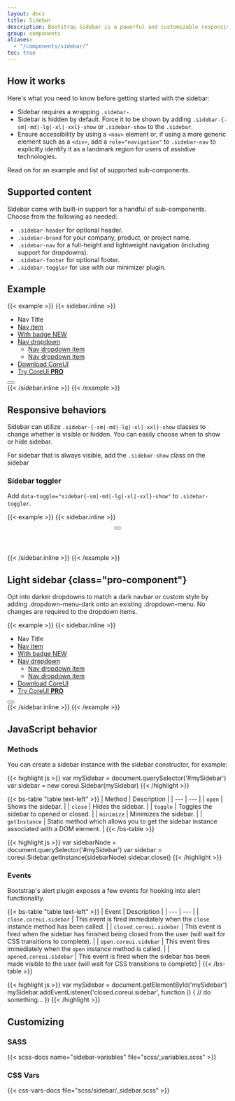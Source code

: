 ```yaml
---
layout: docs
title: Sidebar
description: Bootstrap Sidebar is a powerful and customizable responsive navigation component for any type of vertical navigation. Bootstrap Sidebar come with built-in support for branding, navigation, and more.
group: components
aliases:
  - "/components/sidebar/"
toc: true
---
```


<style>
.c-content .sidebar {
  position: static !important;
  width: 200px;
  height: 500px;
}
</style>

## How it works

Here's what you need to know before getting started with the sidebar:

- Sidebar requires a wrapping `.sidebar-`.
- Sidebar is hidden by default. Force it to be shown by adding `.sidebar-{-sm|-md|-lg|-xl|-xxl}-show` or `.sidebar-show` to the `.sidebar`.
- Ensure accessibility by using a `<nav>` element or, if using a more generic element such as a `<div>`, add a `role="navigation"` to `.sidebar-nav` to explicitly identify it as a landmark region for users of assistive technologies.

Read on for an example and list of supported sub-components.

## Supported content

Sidebar come with built-in support for a handful of sub-components. Choose from the following as needed:

- `.sidebar-header` for optional header.
- `.sidebar-brand` for your company, product, or project name.
- `.sidebar-nav` for a full-height and lightweight navigation (including support for dropdowns).
- `.sidebar-footer` for optional footer.
- `.sidebar-toggler` for use with our minimizer plugin.

## Example

{{< example >}}
{{< sidebar.inline >}}
<div class="sidebar sidebar-show">
  <ul class="sidebar-nav">
    <li class="nav-title">Nav Title</li>
    <li class="nav-item">
      <a class="nav-link" href="#">
        <i class="nav-icon cil-speedometer"></i> Nav item
      </a>
    </li>
    <li class="nav-item">
      <a class="nav-link" href="#">
        <i class="nav-icon cil-speedometer"></i> With badge
        <span class="badge badge-primary">NEW</span>
      </a>
    </li>
    <li class="nav-item nav-group">
      <a class="nav-link nav-group-toggle" href="#">
        <i class="nav-icon cil-puzzle"></i> Nav dropdown
      </a>
      <ul class="nav-group-items">
        <li class="nav-item">
          <a class="nav-link" href="#">
            <i class="nav-icon cil-puzzle"></i> Nav dropdown item
          </a>
        </li>
        <li class="nav-item">
          <a class="nav-link" href="#">
            <i class="nav-icon cil-puzzle"></i> Nav dropdown item
          </a>
        </li>
      </ul>
    </li>
    <li class="nav-item mt-auto">
      <a class="nav-link nav-link-success" href="https://coreui.io">
        <i class="nav-icon cil-cloud-download"></i> Download CoreUI</a>
    </li>
    <li class="nav-item">
      <a class="nav-link nav-link-danger" href="https://coreui.io/pro/">
        <i class="nav-icon cil-layers"></i> Try CoreUI
        <strong>PRO</strong>
      </a>
    </li>
  </ul>
  <button class="sidebar-minimizer c-brand-minimizer" type="button"></button>
</div>
{{< /sidebar.inline >}}
{{< /example >}}

## Responsive behaviors

Sidebar can utilize `.sidebar-{-sm|-md|-lg|-xl|-xxl}-show` classes to change whether is visible or hidden. You can easily choose when to show or hide sidebar.

For sidebar that is always visible, add the `.sidebar-show` class on the sidebar

### Sidebar toggler

Add `data-toggle="sidebar{-sm|-md|-lg|-xl|-xxl}-show"` to `.sidebar-toggler`.

{{< example >}}
{{< sidebar.inline >}}
<header class="navbar navbar-light">
  <button class="navbar-toggler sidebar-toggler" type="button" data-toggle="sidebar-show">
    <span class="navbar-toggler-icon"></span>
  </button>
</header>
{{< /sidebar.inline >}}
{{< /example >}}

## Light sidebar {class="pro-component"}

Opt into darker dropdowns to match a dark navbar or custom style by adding .dropdown-menu-dark onto an existing .dropdown-menu. No changes are required to the dropdown items.

{{< example >}}
{{< sidebar.inline >}}
<div class="bg-light">
<div class="sidebar sidebar-light sidebar-show">
  <ul class="sidebar-nav">
    <li class="nav-title">Nav Title</li>
    <li class="nav-item">
      <a class="nav-link" href="#">
        <i class="nav-icon cil-speedometer"></i> Nav item
      </a>
    </li>
    <li class="nav-item">
      <a class="nav-link" href="#">
        <i class="nav-icon cil-speedometer"></i> With badge
        <span class="badge badge-primary">NEW</span>
      </a>
    </li>
    <li class="nav-item nav-group">
      <a class="nav-link nav-group-toggle" href="#">
        <i class="nav-icon cil-puzzle"></i> Nav dropdown
      </a>
      <ul class="nav-group-items">
        <li class="nav-item">
          <a class="nav-link" href="#">
            <i class="nav-icon cil-puzzle"></i> Nav dropdown item
          </a>
        </li>
        <li class="nav-item">
          <a class="nav-link" href="#">
            <i class="nav-icon cil-puzzle"></i> Nav dropdown item
          </a>
        </li>
      </ul>
    </li>
    <li class="nav-item mt-auto">
      <a class="nav-link nav-link-success" href="https://coreui.io">
        <i class="nav-icon cil-cloud-download"></i> Download CoreUI</a>
    </li>
    <li class="nav-item">
      <a class="nav-link nav-link-danger" href="https://coreui.io/pro/">
        <i class="nav-icon cil-layers"></i> Try CoreUI
        <strong>PRO</strong>
      </a>
    </li>
  </ul>
  <button class="sidebar-minimizer c-brand-minimizer" type="button"></button>
</div>
</div>
{{< /sidebar.inline >}}
{{< /example >}}


## JavaScript behavior

### Methods

You can create a sidebar instance with the sidebar constructor, for example:

{{< highlight js >}}
var mySidebar = document.querySelector('#mySidebar')
var sidebar = new coreui.Sidebar(mySidebar)
{{< /highlight >}}


{{< bs-table "table text-left" >}}
| Method | Description |
| --- | --- |
| `open` | Shows the sidebar. |
| `close` | Hides the sidebar. |
| `toggle` | Toggles the sidebar to opened or closed. |
| `minimize` | Minimizes the sidebar. |
| `getInstance` | Static method which allows you to get the sidebar instance associated with a DOM element. |
{{< /bs-table >}}

{{< highlight js >}}
var sidebarNode = document.querySelector('#mySidebar')
var sidebar = coreui.Sidebar.getInstance(sidebarNode)
sidebar.close()
{{< /highlight >}}

### Events

Bootstrap's alert plugin exposes a few events for hooking into alert functionality.

{{< bs-table "table text-left" >}}
| Event | Description |
| --- | --- |
| `close.coreui.sidebar` | This event is fired immediately when the `close` instance method has been called. |
| `closed.coreui.sidebar` | This event is fired when the sidebar has finished being closed from the user (will wait for CSS transitions to complete). |
| `open.coreui.sidebar` | This event fires immediately when the `open` instance method is called. |
| `opened.coreui.sidebar` | This event is fired when the sidebar has been made visible to the user (will wait for CSS transitions to complete) |
{{< /bs-table >}}

{{< highlight js >}}
var mySidebar = document.getElementById('mySidebar')
mySidebar.addEventListener('closed.coreui.sidebar', function () {
  // do something…
})
{{< /highlight >}}

## Customizing

### SASS
{{< scss-docs name="sidebar-variables" file="scss/_variables.scss" >}}

### CSS Vars
{{< css-vars-docs file="scss/sidebar/_sidebar.scss" >}}
